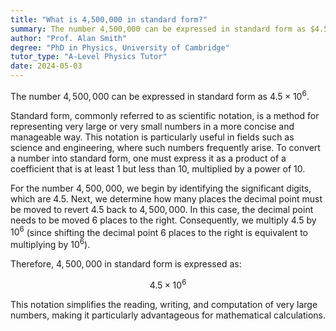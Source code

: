 ```yaml
---
title: "What is 4,500,000 in standard form?"
summary: The number 4,500,000 can be expressed in standard form as $4.5 \times 10^6$.
author: "Prof. Alan Smith"
degree: "PhD in Physics, University of Cambridge"
tutor_type: "A-Level Physics Tutor"
date: 2024-05-03
---
```


The number $4,500,000$ can be expressed in standard form as $4.5 \times 10^6$.

Standard form, commonly referred to as scientific notation, is a method for representing very large or very small numbers in a more concise and manageable way. This notation is particularly useful in fields such as science and engineering, where such numbers frequently arise. To convert a number into standard form, one must express it as a product of a coefficient that is at least $1$ but less than $10$, multiplied by a power of $10$.

For the number $4,500,000$, we begin by identifying the significant digits, which are $4.5$. Next, we determine how many places the decimal point must be moved to revert $4.5$ back to $4,500,000$. In this case, the decimal point needs to be moved $6$ places to the right. Consequently, we multiply $4.5$ by $10^6$ (since shifting the decimal point $6$ places to the right is equivalent to multiplying by $10^6$).

Therefore, $4,500,000$ in standard form is expressed as:

$$
4.5 \times 10^6
$$

This notation simplifies the reading, writing, and computation of very large numbers, making it particularly advantageous for mathematical calculations.
    